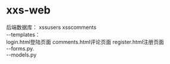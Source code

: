 # xxs-web
后端数据库：
  xssusers
  xsscomments  
--templates：  
login.html登陆页面
comments.html评论页面
register.html注册页面  
--forms.py.  
--models.py
